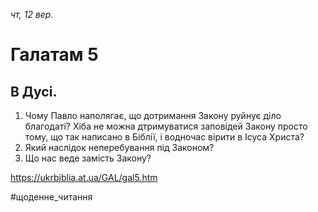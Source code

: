 
_чт, 12 вер._

# Галатам 5

## В Дусі.
1. Чому Павло наполягає, що дотримання Закону руйнує діло благодаті? Хіба не можна дтримуватися заповідей Закону просто тому, що так написано в Біблії, і водночас вірити в Ісуса Христа?
2. Який наслідок неперебування під Законом?
3. Що нас веде замість Закону?

https://ukrbiblia.at.ua/GAL/gal5.htm 

#щоденне_читання
